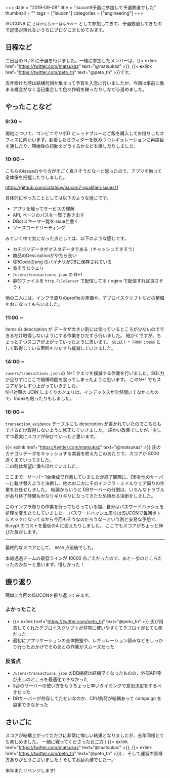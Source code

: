 +++
date = "2019-09-08"
title = "isucon9予選に参加して予選敗退でした"
thumbnail = ""
tags = ["isucon"]
categories = ["engineering"]
+++

ISUCON9 に `さばかんちゃーはんかれー` として参加してきて、予選敗退してきたので記憶が薄れないうちにブログにまとめてみます。

## 日程など

二日目の 9 / 8 に予選を行いました。一緒に参加したメンバーは、{{< exlink href="https://twitter.com/matsukaz" text="@matsukaz" >}}, {{< exlink href="https://twitter.com/peto_tn" text="@peto_tn" >}}です。

去年受けた時は結構何回か集まって予習を入念に行いましたが、今回は事前に集まる機会がなく当日集合して色々作戦を練ったりしながら進めました。

## やったことなど

### 9:30 ~

現地について、コンビニでリポD とレッドブルーとご飯を購入してお借りしたオフィスに向かいます。到着したらウィダーを飲みつつレギュレーションに再度目を通したり、開始後の初動をどうするかなどを話したりしました。

### 10:00 ~

こちらのissueのやり方がすごく良さそうだなーと思ったので、アプリを触って全体像を把握したりしました。

https://github.com/catatsuy/isucon7-qualifier/issues/1 

具体的にやったこととしては以下のような感じです。

* アプリを触ってサービスの理解
* API, ページのパスを一覧で書き出す
* DBのスキーマ一覧をissue仁書く
* ソースコードリーディング

みていく中で気になった点としては、以下のような感じです。

* カテゴリデータがマスタデータである（キャッシュできそう）
* 商品のDescriptionがやたら長い
* QRCodeのpng のバイナリがDBに保存されている
* 重そうなクエリ
* `/users/transactions.json` の N+1
* 静的ファイルを `http.FileServer` で配信してる ( nginx で配信すれば良さそう )

他の二人には、インフラ周りのprofileの準備や、デプロイスクリプトなどの整備をおこなってもらいました。


### 11:00 ~

items の description が データが大きい割には使っているところが少ないのでできるだけ取得しないようにする作業をひたすら行いました。
細かくですが、ちょっとずつスコアが上がっていったように思います。
`SELECT * FROM items` として取得している箇所をひたすら撲滅していきました。

### 14:00 ~

`/users/transactions.json` の N+1 クエリを撲滅する作業を行いました。SQL力が足りずにここで結構時間を食ってしまったように思います。
このN+1 でもスコアが少しずつ上がっていきました。\
N+1対策の JOIN しまくりのクエリは、インデックスが全然聞いてなかったので、Indexも貼ったりもしました。


### 16:00 ~

`transaction_evidence` テーブルにも description が書かれていたのでこちらもできるだけ取得しないように修正していきました。
細かい改善でしたが、少しずつ着実にスコアが伸びていったと思います。

{{< exlink href="https://twitter.com/matsukaz" text="@matsukaz" >}} 氏の カテゴリデータをキャッシュする実装を終えたこのあたりで、スコアが 8000 近くまでいってました。\
この時は希望に満ち溢れていました。

ここまで、サーバー1台構成で作業していましたが終了間際に、DBを他のサーバーに載せ替えようと決断し、他のお二方にそのインフラ・ミドルウェア周りの作業をお任せしました。
結論からいうと DBサーバーの分割は、いろんなトラブルがあり終了時間もかなりギリギリになってきたため諦める決断をしました。

このインフラ周りの作業を行ってもらっている間、自分はパスワードハッシュを処理を変えたりしていました。
パスワードハッシュ周りはISUCONで毎回ボトルネックになってるから今回もそうなのだろうなーという割と安易な予想で、Bcrypt のコストを最低の4 に変えたりしました。
ここでもスコアがちょっと伸びた気がします。

--- 

最終的なスコアとして、 `8800` 点前後でした。

本線通過チームの最低ラインが 10000 点ごえだったので、あと一歩のところだったのかなーと思います。惜しかった！

## 振り返り

簡単に今回のISUCONを振り返ってみます。

### よかったこと

- {{< exlink href="https://twitter.com/peto_tn" text="@peto_tn" >}} 氏が用意してくれたデプロイスクリプトが非常に使いやすくてデプロイがとても楽だった
- 最初にアプリケーションの全体把握や、レギュレーション読みなどをしっかり行ったおかげでそのあとの作業がスムーズだった

### 反省点
- `/users/transactions.json` のDB接続は結構早くなったものの、外部API呼び出しのところを最適化できなかった
- 3台のサーバーの使い方をもうちょっと早いタイミングで意思決定をするべきだった
- DBサーバーが共存してたせいなのか、CPU負荷が結構あって campaign を設定できなかった

## さいごに

スコアが結構上がってただけに非常に悔しい結果となりましたが、去年同様とても楽しめました。
一緒に戦ってくださったお二方 ( {{< exlink href="https://twitter.com/matsukaz" text="@matsukaz" >}}, {{< exlink href="https://twitter.com/peto_tn" text="@peto_tn" >}}) 、そして運営の皆様方ありがとうございました！そしてお疲れ様でしたー。

来年またリベンジします!
